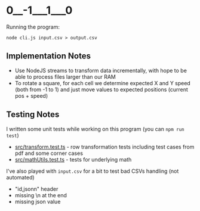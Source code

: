 # 0__-1___1___0
Running the program:
```
node cli.js input.csv > output.csv
```

## Implementation Notes

+ Use NodeJS streams to transform data incrementally, with hope to be able to process files larger than our RAM
+ To rotate a square, for each cell we determine expected X and Y speed (both from -1 to 1) and just move values to expected positions (current pos + speed)

## Testing Notes

I written some unit tests while working on this program (you can `npm run test`)

+ [src/transform.test.ts](src/transform.test.ts) - row transformation tests including test cases from pdf and some corner cases
+ [src/mathUtils.test.ts](src/mathUtils.test.ts) - tests for underlying math

I've also played with `input.csv` for a bit to test bad CSVs handling (not automated)
+ "id,jsonn" header
+ missing \n at the end
+ missing json value

